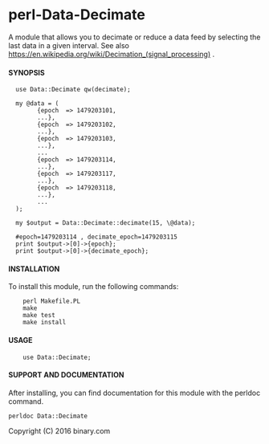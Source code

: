 # perl-Data-Decimate

A module that allows you to decimate or reduce a data feed by selecting the last data in a given interval.
See also https://en.wikipedia.org/wiki/Decimation_(signal_processing) .

#### SYNOPSIS

```
  use Data::Decimate qw(decimate);

  my @data = (
        {epoch  => 1479203101,
        ...},
        {epoch  => 1479203102,
        ...},
        {epoch  => 1479203103,
        ...},
        ...
        {epoch  => 1479203114,
        ...},
        {epoch  => 1479203117,
        ...},
        {epoch  => 1479203118,
        ...},
        ...
  );

  my $output = Data::Decimate::decimate(15, \@data);

  #epoch=1479203114 , decimate_epoch=1479203115
  print $output->[0]->{epoch};
  print $output->[0]->{decimate_epoch};
```

#### INSTALLATION

To install this module, run the following commands:

        perl Makefile.PL
        make
        make test
        make install

#### USAGE

```
    use Data::Decimate;
```

#### SUPPORT AND DOCUMENTATION

After installing, you can find documentation for this module with the
perldoc command.

    perldoc Data::Decimate

Copyright (C) 2016 binary.com 
